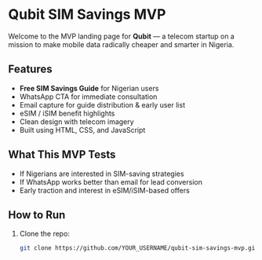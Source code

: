 # Qubit SIM Savings MVP

Welcome to the MVP landing page for **Qubit** — a telecom startup on a mission to make mobile data radically cheaper and smarter in Nigeria.

## Features

- **Free SIM Savings Guide** for Nigerian users
- WhatsApp CTA for immediate consultation
- Email capture for guide distribution & early user list
- eSIM / iSIM benefit highlights
- Clean design with telecom imagery
- Built using HTML, CSS, and JavaScript

## What This MVP Tests

- If Nigerians are interested in SIM-saving strategies
- If WhatsApp works better than email for lead conversion
- Early traction and interest in eSIM/iSIM-based offers

## How to Run

1. Clone the repo:
   ```bash
   git clone https://github.com/YOUR_USERNAME/qubit-sim-savings-mvp.git
